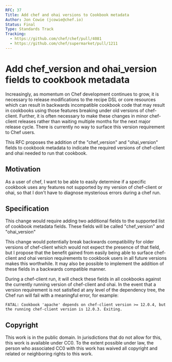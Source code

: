 ```yaml
---
RFC: 37
Title: Add chef and ohai versions to Cookbook metadata
Author: Jon Cowie (jcowie@chef.io)
Status: Final
Type: Standards Track
Tracking:
  - https://github.com/chef/chef/pull/4081
  - https://github.com/chef/supermarket/pull/1211
---
```



# Add chef_version and ohai_version fields to cookbook metadata

Increasingly, as momentum on Chef development continues to grow, it is necessary to release modifications to the recipe DSL or core resources which can result in backwards incompatible cookbook code that may result in cookbooks using those features breaking under old versions of chef-client. Further, it is often necessary to make these changes in minor chef-client releases rather than waiting multiple months for the next major release cycle. There is currently no way to surface this version requirement to Chef users.

This RFC proposes the addition of the "chef_version" and "ohai_version" fields to cookbook metadata to indicate the required versions of chef-client and ohai needed to run that cookbook. 

## Motivation

As a user of chef, I want to be able to easily determine if a specific cookbook uses any features not supported by my version of chef-client or ohai, so that I don't have to diagnose mysterious errors during a chef run.

## Specification

This change would require adding two additional fields to the supported list of cookbook metadata fields. These fields will be called "chef_version" and "ohai_version"

This change would potentially break backwards compatibility for older versions of chef-client which would not expect the presence of that field, but I propose that the benefit gained from easily being able to surface chef-client and ohai version requirements to cookbook users in all future versions makes this worthwhile. It may also be possible to implement the addition of these fields in a backwards compatible manner.

During a chef-client run, it will check these fields in all cookbooks against the currently running version of chef-client and ohai. In the event that a version requirement is not satisfied at any level of the dependency tree, the Chef run will fail with a meaningful error, for example:

```FATAL: Cookbook 'apache' depends on chef-client version >= 12.0.4, but the running chef-client version is 12.0.3. Exiting.```

## Copyright

This work is in the public domain. In jurisdictions that do not allow for this, this work is available under CC0. To the extent possible under law, the person who associated CC0 with this work has waived all copyright and related or neighboring rights to this work.
